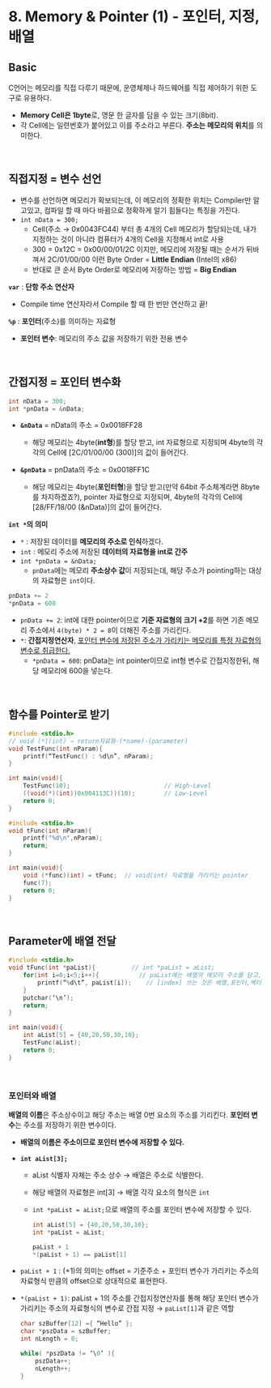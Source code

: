 # 8. Memory & Pointer (1) - 포인터, 지정, 배열

## Basic

C언어는 메모리를 직접 다루기 때문에, 운영체제나 하드웨어를 직접 제어하기 위한 도구로 유용하다.

- **Memory Cell은 1byte**로, 영문 한 글자를 담을 수 있는 크기(8bit).
- 각 Cell에는 일련번호가 붙어있고 이를 주소라고 부른다. **주소는 메모리의 위치**를 의미한다.

<br>

## 직접지정 = 변수 선언

- 변수를 선언하면 메모리가 확보되는데, 이 메모리의 정확한 위치는 Compiler만 알고있고, 컴파일 할 때 마다 바뀜으로 정확하게 알기 힘들다는 특징을 가진다.
- `int nData = 300;`
    - Cell(주소 → 0x0043FC44) 부터 총 4개의 Cell 메모리가 할당되는데, 내가 지정하는 것이 아니라 컴퓨터가 4개의 Cell을 지정해서 int로 사용
    - 300 = 0x12C = 0x00/00/01/2C 이지만, 메모리에 저장될 때는 순서가 뒤바껴서 2C/01/00/00 이런 Byte Order = **Little Endian** (Intel의 x86)
    - 반대로 큰 순서 Byte Order로 메모리에 저장하는 방법 = **Big Endian**

**`var`** : **단항 주소 연산자**
 - Compile time 연산자라서 Compile 할 때 한 번만 연산하고 끝!

**`%p`** : **포인터**(주소)를 의미하는 자료형
 - **포인터 변수**: 메모리의 주소 값을 저장하기 위한 전용 변수

<br>

## 간접지정 = 포인터 변수화

```cpp
int nData = 300;
int *pnData = &nData;
```

- **`&nData`** = nData의 주소 = 0x0018FF28
  - 해당 메모리는 4byte(**int형**)를 할당 받고, int 자료형으로 지정되며 4byte의 각각의 Cell에 [2C/01/00/00 (300)]의 값이 들어간다.

- **`&pnData`** = pnData의 주소 = 0x0018FF1C
  - 해당 메모리는 4byte(**포인터형**)을 할당 받고(만약 64bit 주소체계라면 8byte를 차지하겠죠?), pointer 자료형으로 지정되며, 4byte의 각각의 Cell에 [28/FF/18/00 (&nData)]의 값이 들어간다.

**`int *`의 의미**
- `*` : 저장된 데이터를 **메모리의 주소로 인식**하겠다.
- `int` : 메모리 주소에 저장된 **데이터의 자료형을 int로 간주**
- `int *pnData = &nData;`
    - `pnData`에는 메모리 **주소상수 값**이 저장되는데, 해당 주소가 pointing하는 대상의 자료형은 `int`이다.

```cpp
pnData += 2
*pnData = 600
```

- `pnData += 2`: int에 대한 pointer이므로 **기준 자료형의 크기 +2**를 하면 기존 메모리 주소에서 `4(byte) * 2 = 8`이 더해진 주소를 가리킨다.
- `*`: **간접지정연산자**, <u>포인터 변수에 저장된 주소가 가리키는 메모리를 특정 자료형의 변수로 취급한다.</u>
    - `*pnData = 600`: pnData는 int pointer이므로 int형 변수로 간접지정한뒤, 해당 메모리에 600을 넣는다.

<br>

## 함수를 Pointer로 받기

```cpp
#include <stdio.h>
// void (*)(int) → return자료형-(*name)-(parameter)
void TestFunc(int nParam){
	printf(“TestFunc() : %d\n”, nParam);
}

int main(void){
	TestFunc(10);                          // High-Level
	((void(*)(int))0x004113C))(10);        // Low-Level
	return 0;
}
```

```cpp
#include <stdio.h>
void tFunc(int nParam){
	printf("%d\n",nParam);
	return;
}

int main(void){
	void (*func)(int) = tFunc;  // void(int) 자료형을 가리키는 pointer
	func(7);
	return 0;
}
```

<br>

## Parameter에 배열 전달

```cpp
#include <stdio.h>
void tFunc(int *paList){          // int *paList = aList; 
	for(int i=0;i<5;i++){           // paList에는 배열의 메모리 주소를 담고, 해당주소의 메모리는 int 자료형을 의미
		printf(“%d\t”, paList[i]);    // [index] 쓰는 것은 배열,포인터,벡터
	}
	putchar(‘\n’);
	return;
}

int main(void){
	int aList[5] = {40,20,50,30,10};
	TestFunc(aList);
	return 0;
}
```

<br>

### 포인터와 배열

**배열의 이름**은 주소상수이고 해당 주소는 배열 0번 요소의 주소를 기리킨다. **포인터 변수**는 주소를 저장하기 위한 변수이다.

- **배열의 이름은 주소이므로 포인터 변수에 저장할 수 있다.**
- **`int aList[3];`**
    - aList 식별자 자체는 주소 상수 → 배열은 주소로 식별한다.
    - 해당 배열의 자료형은 int[3] → 배열 각각 요소의 형식은 `int`
    - `int *paList = aList;`으로 배열의 주소를 포인터 변수에 저장할 수 있다.

		```cpp
		int aList[5] = {40,20,50,30,10};
		int *paList = aList;

		paList + 1
		*(paList + 1) == paList[1]
		```

- `paList + 1` : (+1)의 의미는 offset = 기준주소 + 포인터 변수가 가리키는 주소의 자료형식 만큼의 offset으로 상대적으로 표현한다.
- `*(paList + 1)`: paList + 1의 주소를 간접지정연산자를 통해 해당 포인터 변수가 가리키는 주소의 자료형식의 변수로 간접 지정 → `paList[1]`과 같은 역할
	```cpp
	char szBuffer[12] ={ “Hello” };
	char *pszData = szBuffer;
	int nLength = 0;

	while( *pszData != ‘\0’ ){
		pszData++;
		nLength++;
	}
	```
